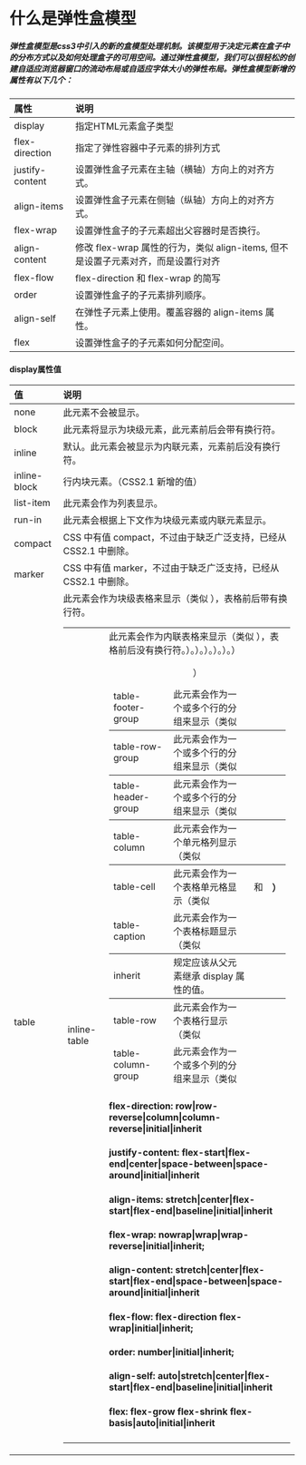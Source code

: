 # 什么是弹性盒模型  

##### 弹性盒模型是css3中引入的新的盒模型处理机制。该模型用于决定元素在盒子中的分布方式以及如何处理盒子的可用空间。通过弹性盒模型，我们可以很轻松的创建自适应浏览器窗口的流动布局或自适应字体大小的弹性布局。弹性盒模型新增的属性有以下几个：
| 属性 | 说明 |
| :----------- | :-------------- |
| display | 指定HTML元素盒子类型 |
| flex-direction | 指定了弹性容器中子元素的排列方式 | 
| justify-content | 设置弹性盒子元素在主轴（横轴）方向上的对齐方式。 | 
| align-items | 设置弹性盒子元素在侧轴（纵轴）方向上的对齐方式。 | 
| flex-wrap | 设置弹性盒子的子元素超出父容器时是否换行。 | 
| align-content | 修改 flex-wrap 属性的行为，类似 align-items, 但不是设置子元素对齐，而是设置行对齐 | 
| flex-flow | flex-direction 和 flex-wrap 的简写 | 
| order | 设置弹性盒子的子元素排列顺序。 | 
| align-self | 在弹性子元素上使用。覆盖容器的 align-items 属性。 | 
| flex | 设置弹性盒子的子元素如何分配空间。 |   

#### display属性值
| 值 | 说明 |
| :----------- | :-------------- |
| none | 此元素不会被显示。 | 
| block | 此元素将显示为块级元素，此元素前后会带有换行符。 | 
| inline  | 默认。此元素会被显示为内联元素，元素前后没有换行符。 | 
| inline-block | 行内块元素。（CSS2.1 新增的值）  |
| list-item | 此元素会作为列表显示。 | 
| run-in | 此元素会根据上下文作为块级元素或内联元素显示。  |
| compact | CSS 中有值 compact，不过由于缺乏广泛支持，已经从 CSS2.1 中删除。 | 
| marker | CSS 中有值 marker，不过由于缺乏广泛支持，已经从 CSS2.1 中删除。  |
| table | 此元素会作为块级表格来显示（类似 <table>），表格前后带有换行符。  |
| inline-table | 此元素会作为内联表格来显示（类似 <table>），表格前后没有换行符。 | 
| table-row-group | 此元素会作为一个或多个行的分组来显示（类似 <tbody>）。  |
| table-header-group | 此元素会作为一个或多个行的分组来显示（类似 <thead>）。 | 
| table-footer-group | 此元素会作为一个或多个行的分组来显示（类似 <tfoot>）。 | 
| table-row | 此元素会作为一个表格行显示（类似 <tr>）。  |
| table-column-group | 此元素会作为一个或多个列的分组来显示（类似 <colgroup>）。 | 
| table-column  | 此元素会作为一个单元格列显示（类似 <col>）  |
| table-cell | 此元素会作为一个表格单元格显示（类似 <td> 和 <th>）  |
| table-caption | 此元素会作为一个表格标题显示（类似 <caption>）  |
| inherit  | 规定应该从父元素继承 display 属性的值。  |  

#### flex-direction: row|row-reverse|column|column-reverse|initial|inherit
#### justify-content: flex-start|flex-end|center|space-between|space-around|initial|inherit
#### align-items: stretch|center|flex-start|flex-end|baseline|initial|inherit
#### flex-wrap: nowrap|wrap|wrap-reverse|initial|inherit;
#### align-content: stretch|center|flex-start|flex-end|space-between|space-around|initial|inherit
#### flex-flow: flex-direction flex-wrap|initial|inherit;
#### order: number|initial|inherit;
#### align-self: auto|stretch|center|flex-start|flex-end|baseline|initial|inherit
#### flex: flex-grow flex-shrink flex-basis|auto|initial|inherit